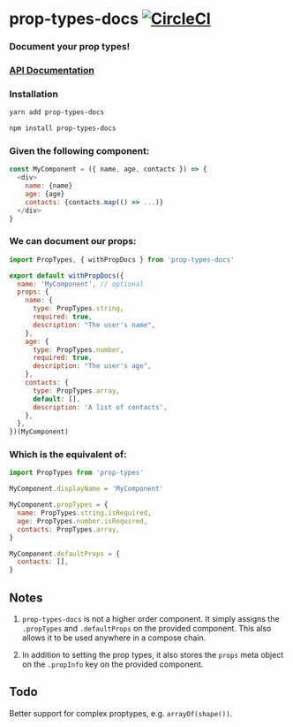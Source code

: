 # prop-types-docs [![CircleCI](https://circleci.com/gh/farism/prop-types-docs.svg?style=svg)](https://circleci.com/gh/farism/prop-types-docs)

### Document your prop types!

### [API Documentation](https://github.com/farism/prop-types-docs/blob/master/API.md)

### Installation

```sh
yarn add prop-types-docs
```

```sh
npm install prop-types-docs
```

### Given the following component:

```js
const MyComponent = ({ name, age, contacts }) => {
  <div>
    name: {name}
    age: {age}
    contacts: {contacts.map(() => ...)}
  </div>
}
```

### We can document our props:

```js
import PropTypes, { withPropDocs } from 'prop-types-docs'

export default withPropDocs({
  name: 'MyComponent', // optional
  props: {
    name: {
      type: PropTypes.string,
      required: true,
      description: "The user's name",
    },
    age: {
      type: PropTypes.number,
      required: true,
      description: "The user's age",
    },
    contacts: {
      type: PropTypes.array,
      default: [],
      description: 'A list of contacts',
    },
  },
})(MyComponent)
```

### Which is the equivalent of:

```js
import PropTypes from 'prop-types'

MyComponent.displayName = 'MyComponent'

MyComponent.propTypes = {
  name: PropTypes.string.isRequired,
  age: PropTypes.number.isRequired,
  contacts: PropTypes.array,
}

MyComponent.defaultProps = {
  contacts: [],
}
```

## Notes

1. `prop-types-docs` is not a higher order component. It simply assigns the `.propTypes` and `.defaultProps` on the provided component. This also allows it to be used anywhere in a compose chain.

2. In addition to setting the prop types, it also stores the `props` meta object on the `.propInfo` key on the provided component.

## Todo

Better support for complex proptypes, e.g. `arrayOf(shape())`.
